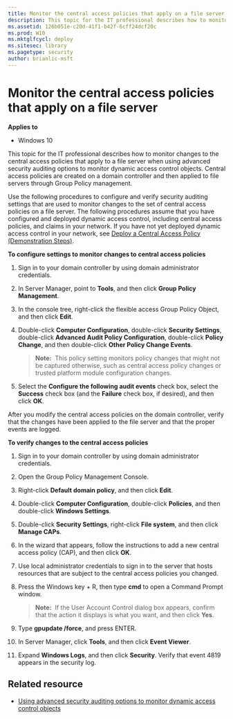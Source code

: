 ```yaml
---
title: Monitor the central access policies that apply on a file server (Windows 10)
description: This topic for the IT professional describes how to monitor changes to the central access policies that apply to a file server when using advanced security auditing options to monitor dynamic access control objects.
ms.assetid: 126b051e-c20d-41f1-b42f-6cff24dcf20c
ms.prod: W10
ms.mktglfcycl: deploy
ms.sitesec: library
ms.pagetype: security
author: brianlic-msft
---
```


# Monitor the central access policies that apply on a file server

**Applies to**
-   Windows 10

This topic for the IT professional describes how to monitor changes to the central access policies that apply to a file server when using advanced security auditing options to monitor dynamic access control objects. Central access policies are created on a domain controller and then applied to file servers through Group Policy management.

Use the following procedures to configure and verify security auditing settings that are used to monitor changes to the set of central access policies on a file server. The following procedures assume that you have configured and deployed dynamic access control, including central access policies, and claims in your network. If you have not yet deployed dynamic access control in your network, see [Deploy a Central Access Policy (Demonstration Steps)](http://technet.microsoft.com/library/hh846167.aspx).

**To configure settings to monitor changes to central access policies**

1.  Sign in to your domain controller by using domain administrator credentials.
2.  In Server Manager, point to **Tools**, and then click **Group Policy Management**.
3.  In the console tree, right-click the flexible access Group Policy Object, and then click **Edit**.
4.  Double-click **Computer Configuration**, double-click **Security Settings**, double-click **Advanced Audit Policy Configuration**, double-click **Policy Change**, and then double-click **Other Policy Change Events**.

    >**Note:**  This policy setting monitors policy changes that might not be captured otherwise, such as central access policy changes or trusted platform module configuration changes.
     
5.  Select the **Configure the following audit events** check box, select the **Success** check box (and the **Failure** check box, if desired), and then click **OK**.

After you modify the central access policies on the domain controller, verify that the changes have been applied to the file server and that the proper events are logged.

**To verify changes to the central access policies**

1.  Sign in to your domain controller by using domain administrator credentials.
2.  Open the Group Policy Management Console.
3.  Right-click **Default domain policy**, and then click **Edit**.
4.  Double-click **Computer Configuration**, double-click **Policies**, and then double-click **Windows Settings**.
5.  Double-click **Security Settings**, right-click **File system**, and then click **Manage CAPs**.
6.  In the wizard that appears, follow the instructions to add a new central access policy (CAP), and then click **OK**.
7.  Use local administrator credentials to sign in to the server that hosts resources that are subject to the central access policies you changed.
8.  Press the Windows key + R, then type **cmd** to open a Command Prompt window.

    >**Note:**  If the User Account Control dialog box appears, confirm that the action it displays is what you want, and then click **Yes**.
     
9.  Type **gpupdate /force**, and press ENTER.
10. In Server Manager, click **Tools**, and then click **Event Viewer**.
11. Expand **Windows Logs**, and then click **Security**. Verify that event 4819 appears in the security log.

## Related resource

- [Using advanced security auditing options to monitor dynamic access control objects](using-advanced-security-auditing-options-to-monitor-dynamic-access-control-objects.md)
